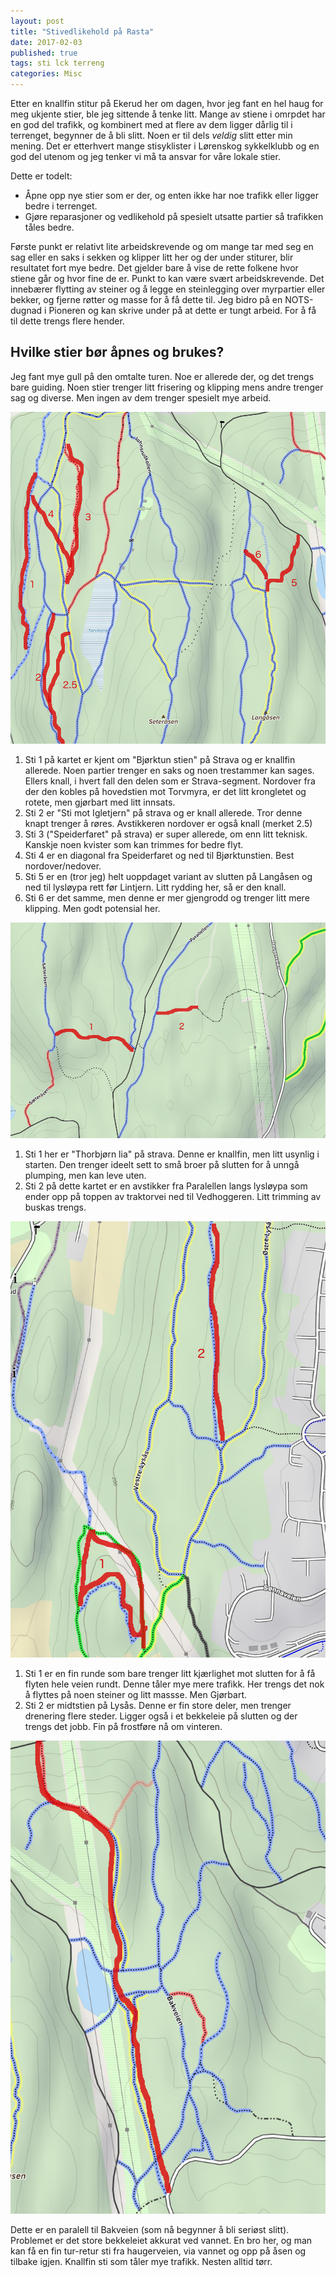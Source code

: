 ```yaml
---
layout: post
title: "Stivedlikehold på Rasta"
date: 2017-02-03
published: true
tags: sti lck terreng
categories: Misc 
---
```


Etter en knallfin stitur på Ekerud her om dagen, hvor jeg fant en hel haug for meg ukjente stier, ble jeg sittende å tenke litt. Mange av stiene i omrpdet
har en god del trafikk, og kombinert med at flere av dem ligger dårlig til i terrenget, begynner de å bli slitt. Noen er til dels _veldig_ slitt etter min mening. 
Det er etterhvert mange stisyklister i Lørenskog sykkelklubb og en god del utenom og jeg tenker vi må ta ansvar for våre lokale stier. 

Dette er todelt:

+ Åpne opp nye stier som er der, og enten ikke har noe trafikk eller ligger bedre i terrenget. 
+ Gjøre reparasjoner og vedlikehold på spesielt utsatte partier så trafikken tåles bedre. 

Første punkt er relativt lite arbeidskrevende og om mange tar med seg en sag eller en saks i sekken og klipper litt her og der under stiturer, blir resultatet fort mye bedre. Det gjelder bare å vise de rette folkene hvor stiene går og hvor fine de er. Punkt to kan være svært arbeidskrevende. Det innebærer flytting av steiner og å legge en steinlegging over myrpartier eller bekker, og fjerne røtter og masse for å få dette til. Jeg bidro på en NOTS-dugnad i Pioneren og kan skrive under på at dette er tungt arbeid. For å få til dette trengs flere hender. 

## Hvilke stier bør åpnes og brukes?

Jeg fant mye gull på den omtalte turen. Noe er allerede der, og det trengs bare guiding. Noen stier trenger litt frisering og klipping mens andre trenger sag og diverse. Men ingen av dem trenger spesielt mye arbeid. 

![Alt TextKartutsnitt fra Ekerud](/assets/ekerud.png) 

1. Sti 1 på kartet er kjent om "Bjørktun stien" på Strava og er knallfin allerede. Noen partier trenger en saks og noen trestammer kan sages. Ellers knall, i hvert fall den delen som er Strava-segment. Nordover fra der den kobles på hovedstien mot Torvmyra, er det litt krongletet og rotete, men gjørbart med litt innsats. 
2. Sti 2 er "Sti mot Igletjern" på strava og er knall allerede. Tror denne knapt trenger å røres. Avstikkeren nordover er også knall (merket 2.5)
3. Sti 3 ("Speiderfaret" på strava) er super allerede, om enn litt teknisk. Kanskje noen kvister som kan trimmes for bedre flyt. 
4. Sti 4 er en diagonal fra Speiderfaret og ned til Bjørktunstien. Best nordover/nedover. 
5. Sti 5 er en (tror jeg) helt uoppdaget variant av slutten på Langåsen og ned til lysløypa rett før Lintjern. Litt rydding her, så er den knall. 
6. Sti 6 er det samme, men denne er mer gjengrodd og trenger litt mere klipping. Men godt potensial her. 


![Slutten på Sæteråsen](/assets/aasen.png)

1. Sti 1 her er "Thorbjørn lia" på strava. Denne er knallfin, men litt usynlig i starten. Den trenger ideelt sett to små broer på slutten for å unngå plumping, men kan leve uten. 
2. Sti 2 på dette kartet er en avstikker fra Paralellen langs lysløypa som ender opp på toppen av traktorvei ned til Vedhoggeren. Litt trimming av buskas trengs. 


![Lysås](/assets/lysas.png)

1. Sti 1 er en fin runde som bare trenger litt kjærlighet mot slutten for å få flyten hele veien rundt. Denne tåler mye mere trafikk. Her trengs det nok å flyttes på noen steiner og litt massse. Men Gjørbart. 
2. Sti 2 er midtstien på Lysås. Denne er fin store deler, men trenger drenering flere steder. Ligger også i et bekkeleie på slutten og der trengs det jobb. Fin på frostføre nå om vinteren. 

![Leirbålstien](/assets/leirbaalstien.png) 

Dette er en paralell til Bakveien (som nå begynner å bli seriøst slitt). Problemet er det store bekkeleiet akkurat ved vannet. En bro her, og man kan få en fin tur-retur sti fra haugerveien, via vannet og opp på åsen og tilbake igjen. Knallfin sti som tåler mye trafikk. Nesten alltid tørr. 



